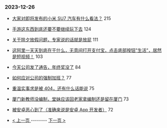 ### 2023-12-26 
- [大家对即将发布的小米 SU7 汽车有什么看法？](https://www.v2ex.com/t/1003405) 215
- [手游这东西到底还要不要继续玩下去](https://www.v2ex.com/t/1003484) 124
- [关于除夕放假问题，专家说的话就是放屁](https://www.v2ex.com/t/1003417) 111
- [这阿里一天天到底在干什么，无意间打开支付宝，点击底部按钮"生活"，居然是短视频！](https://www.v2ex.com/t/1003422) 103
- [今天公司发了通告，年终奖没了](https://www.v2ex.com/t/1003467) 84
- [如何应对公司的强制加班？](https://www.v2ex.com/t/1003409) 77
- [重温实事求是被 404，还有什么话能说](https://www.v2ex.com/t/1003525) 75
- [厦门新教师没编制，堂妹应该回老家拿编制还是留在厦门](https://www.v2ex.com/t/1003448) 73
- [被安卓恶心到了（准确来说是安卓 App 开发者）](https://www.v2ex.com/t/1003401) 72 

- [ < 上一页 ](https://github.com/able8/v2ex-hot-record/blob/master/2023-12-25.md) -------- [ 下一页 > ](https://github.com/able8/v2ex-hot-record/blob/master/2023-12-27.md)